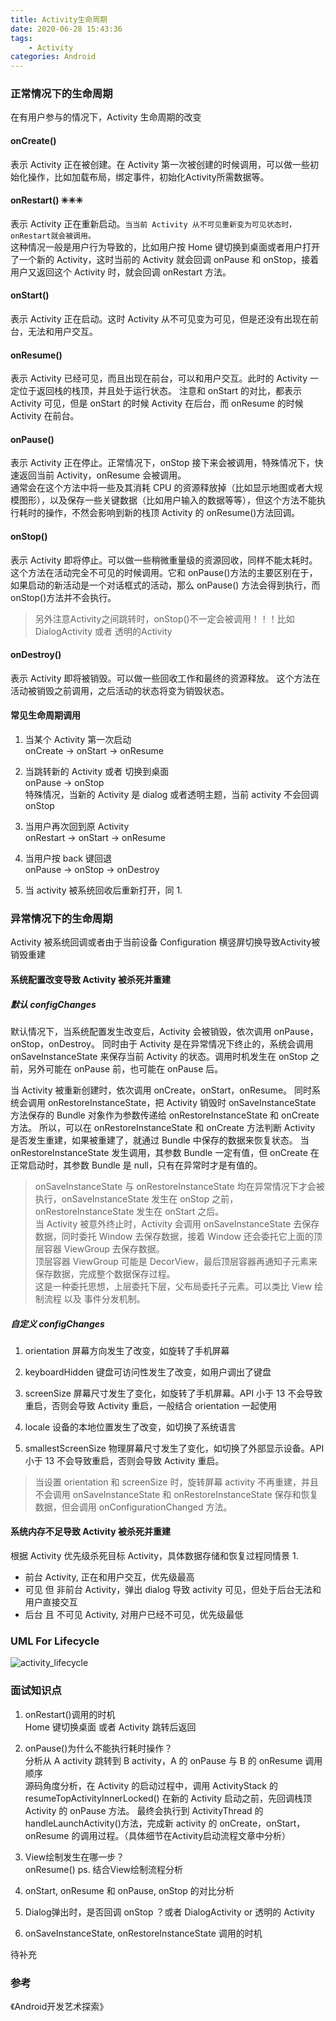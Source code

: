 ```yaml
---
title: Activity生命周期
date: 2020-06-28 15:43:36
tags:
    - Activity
categories: Android
---
```


### 正常情况下的生命周期

在有用户参与的情况下，Activity 生命周期的改变

#### onCreate()

表示 Activity 正在被创建。在 Activity 第一次被创建的时候调用，可以做一些初始化操作，比如加载布局，绑定事件，初始化Activity所需数据等。

#### onRestart()    ✳✳✳

表示 Activity 正在重新启动。`当当前 Activity 从不可见重新变为可见状态时，onRestart就会被调用。`  
这种情况一般是用户行为导致的，比如用户按 Home 键切换到桌面或者用户打开了一个新的 Activity，这时当前的 Activity 就会回调 onPause 和 onStop，接着用户又返回这个 Activity 时，就会回调 onRestart 方法。

#### onStart()

表示 Activity 正在启动。这时 Activity 从不可见变为可见，但是还没有出现在前台，无法和用户交互。

#### onResume()

表示 Activity 已经可见，而且出现在前台，可以和用户交互。此时的 Activity 一定位于返回栈的栈顶，并且处于运行状态。
注意和 onStart 的对比，都表示 Activity 可见，但是 onStart 的时候 Activity 在后台，而 onResume 的时候 Activity 在前台。

#### onPause()

表示 Activity 正在停止。正常情况下，onStop 接下来会被调用，特殊情况下，快速返回当前 Activity，onResume 会被调用。  
通常会在这个方法中将一些及其消耗 CPU 的资源释放掉（比如显示地图或者大规模图形），以及保存一些关键数据（比如用户输入的数据等等），但这个方法不能执行耗时的操作，不然会影响到新的栈顶 Activity 的 onResume()方法回调。

#### onStop()

表示 Activity 即将停止。可以做一些稍微重量级的资源回收，同样不能太耗时。
这个方法在活动完全不可见的时候调用。它和 onPause()方法的主要区别在于，如果启动的新活动是一个对话框式的活动，那么 onPause() 方法会得到执行，而 onStop()方法并不会执行。
> 另外注意Activity之间跳转时，onStop()不一定会被调用！！！比如 DialogActivity 或者 透明的Activity

#### onDestroy()

表示 Activity 即将被销毁。可以做一些回收工作和最终的资源释放。
这个方法在活动被销毁之前调用，之后活动的状态将变为销毁状态。

#### 常见生命周期调用

1. 当某个 Activity 第一次启动    
onCreate -> onStart -> onResume

2. 当跳转新的 Activity 或者 切换到桌面   
onPause -> onStop   
特殊情况，当新的 Activity 是 dialog 或者透明主题，当前 activity 不会回调 onStop

3. 当用户再次回到原 Activity    
onRestart -> onStart -> onResume

4. 当用户按 back 键回退     
onPause -> onStop -> onDestroy

5. 当 activity 被系统回收后重新打开，同 1.

### 异常情况下的生命周期

Activity 被系统回调或者由于当前设备 Configuration 横竖屏切换导致Activity被销毁重建

#### 系统配置改变导致 Activity 被杀死并重建

##### 默认 configChanges

默认情况下，当系统配置发生改变后，Activity 会被销毁，依次调用 onPause，onStop，onDestroy。
同时由于 Activity 是在异常情况下终止的，系统会调用 onSaveInstanceState 来保存当前 Activity 的状态。调用时机发生在 onStop 之前，另外可能在 onPause 前，也可能在 onPause 后。

当 Activity 被重新创建时，依次调用 onCreate，onStart，onResume。
同时系统会调用 onRestoreInstanceState，把 Activity 销毁时 onSaveInstanceState 方法保存的 Bundle 对象作为参数传递给 onRestoreInstanceState 和 onCreate 方法。
所以，可以在 onRestoreInstanceState 和 onCreate 方法判断 Activity 是否发生重建，如果被重建了，就通过 Bundle 中保存的数据来恢复状态。
当 onRestoreInstanceState 发生调用，其参数 Bundle 一定有值，但 onCreate 在正常启动时，其参数 Bundle 是 null，只有在异常时才是有值的。

> onSaveInstanceState 与 onRestoreInstanceState 均在异常情况下才会被执行，onSaveInstanceState 发生在 onStop 之前，onRestoreInstanceState 发生在 onStart 之后。  
> 当 Activity 被意外终止时，Activity 会调用 onSaveInstanceState 去保存数据，同时委托 Window 去保存数据，接着 Window 还会委托它上面的顶层容器 ViewGroup 去保存数据。  
> 顶层容器 ViewGroup 可能是 DecorView，最后顶层容器再通知子元素来保存数据，完成整个数据保存过程。  
> 这是一种委托思想，上层委托下层，父布局委托子元素。可以类比 View 绘制流程 以及 事件分发机制。   

##### 自定义 configChanges

1. orientation
屏幕方向发生了改变，如旋转了手机屏幕

2. keyboardHidden
键盘可访问性发生了改变，如用户调出了键盘

3. screenSize
屏幕尺寸发生了变化，如旋转了手机屏幕。API 小于 13 不会导致重启，否则会导致 Activity 重启，一般结合 orientation 一起使用

4. locale
设备的本地位置发生了改变，如切换了系统语言

5. smallestScreenSize
物理屏幕尺寸发生了变化，如切换了外部显示设备。API 小于 13 不会导致重启，否则会导致 Activity 重启。

> 当设置 orientation 和 screenSize 时，旋转屏幕 activity 不再重建，并且不会调用 onSaveInstanceState 和 onRestoreInstanceState 保存和恢复数据，但会调用 onConfigurationChanged 方法。

#### 系统内存不足导致 Activity 被杀死并重建

根据 Activity 优先级杀死目标 Activity，具体数据存储和恢复过程同情景 1.

+ 前台 Activity, 正在和用户交互，优先级最高
+ 可见 但 非前台 Activity，弹出 dialog 导致 activity 可见，但处于后台无法和用户直接交互
+ 后台 且 不可见 Activity, 对用户已经不可见，优先级最低

### UML For Lifecycle

![activity_lifecycle](https://tva3.sinaimg.cn/large/d7f9b0f4gy1ghba8tno1fj20ty0zcq6k.jpg)

### 面试知识点

1. onRestart()调用的时机     
Home 键切换桌面 或者 Activity 跳转后返回

2. onPause()为什么不能执行耗时操作？    
分析从 A activity 跳转到 B activity，A 的 onPause 与 B 的 onResume 调用顺序       
源码角度分析，在 Activity 的启动过程中，调用 ActivityStack 的 resumeTopActivityInnerLocked() 在新的 Activity 启动之前，先回调栈顶 Activity 的 onPause 方法。
最终会执行到 ActivityThread 的 handleLaunchActivity()方法，完成新 activity 的 onCreate，onStart，onResume 的调用过程。（具体细节在Activity启动流程文章中分析）

3. View绘制发生在哪一步？    
onResume() ps. 结合View绘制流程分析

4. onStart, onResume 和 onPause, onStop 的对比分析

5. Dialog弹出时，是否回调 onStop ？或者 DialogActivity or 透明的 Activity

6. onSaveInstanceState, onRestoreInstanceState 调用的时机

待补充

### 参考

《Android开发艺术探索》
